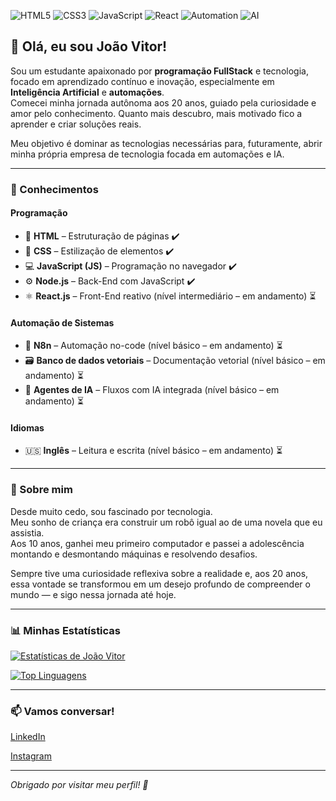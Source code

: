 
![HTML5](https://img.shields.io/badge/HTML5-E34F26?style=flat-square&logo=html5&logoColor=white)
![CSS3](https://img.shields.io/badge/CSS3-1572B6?style=flat-square&logo=css3&logoColor=white)
![JavaScript](https://img.shields.io/badge/JavaScript-ES6%2B-F7DF1E?style=flat-square&logo=javascript&logoColor=black)
![React](https://img.shields.io/badge/React-18.0.0-61DAFB?style=flat-square&logo=react)
![Automation](https://img.shields.io/badge/Automação-n8n-blue?style=flat-square&logo=zapier&logoColor=white)
![AI](https://img.shields.io/badge/AI-Intelig%C3%AAncia_Artificial-blue?style=flat-square&logo=robot&logoColor=white)

## 👋 Olá, eu sou João Vitor!

Sou um estudante apaixonado por **programação FullStack** e tecnologia, focado em aprendizado contínuo e inovação, especialmente em **Inteligência Artificial** e **automações**.  
Comecei minha jornada autônoma aos 20 anos, guiado pela curiosidade e amor pelo conhecimento. Quanto mais descubro, mais motivado fico a aprender e criar soluções reais.  

Meu objetivo é dominar as tecnologias necessárias para, futuramente, abrir minha própria empresa de tecnologia focada em automações e IA.

---

### 🧠 Conhecimentos

#### Programação  
- 🧱 **HTML** – Estruturação de páginas ✔️
- 🎨 **CSS** – Estilização de elementos ✔️  
- 💻 **JavaScript (JS)** – Programação no navegador ✔️  
- ⚙️ **Node.js** – Back-End com JavaScript ✔️  
- ⚛️ **React.js** – Front-End reativo (nível intermediário – em andamento) ⏳  

#### Automação de Sistemas  
- 🔁 **N8n** – Automação no-code (nível básico – em andamento) ⏳  
- 🗃️ **Banco de dados vetoriais** – Documentação vetorial (nível básico – em andamento) ⏳  
- 🤖 **Agentes de IA** – Fluxos com IA integrada (nível básico – em andamento) ⏳  

#### Idiomas  
- 🇺🇸 **Inglês** – Leitura e escrita (nível básico – em andamento) ⏳  

---

### 🎯 Sobre mim

Desde muito cedo, sou fascinado por tecnologia.  
Meu sonho de criança era construir um robô igual ao de uma novela que eu assistia.  
Aos 10 anos, ganhei meu primeiro computador e passei a adolescência montando e desmontando máquinas e resolvendo desafios.  

Sempre tive uma curiosidade reflexiva sobre a realidade e, aos 20 anos, essa vontade se transformou em um desejo profundo de compreender o mundo — e sigo nessa jornada até hoje.

---

### 📊 Minhas Estatísticas

[![Estatísticas de João Vitor](https://github-readme-stats.vercel.app/api?username=vitorfuster&show_icons=true&theme=radical&count_private=true)](https://github.com/vitorfuster)  

[![Top Linguagens](https://github-readme-stats.vercel.app/api/top-langs/?username=vitorfuster&layout=compact&theme=radical)](https://github.com/vitorfuster)  

---

### 📫 Vamos conversar!

[LinkedIn](https://www.linkedin.com/in/vitorfuster/)
<br>

[Instagram](https://www.instagram.com/vitorfuster/)



---

*Obrigado por visitar meu perfil! 🚀*  

